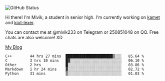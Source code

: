 ![GitHub Status](https://github-readme-stats.vercel.app/api?show_icons=true&username=Mivik)

Hi there! I'm Mivik, a student in senior high. I'm currently working on [kamet](https://github.com/Mivik/kamet) and [kiot-lexer](https://github.com/KiotLand/kiot-lexer).

You can contact me at @mivik233 on Telegram or 250851048 on QQ. Free chats are also welcome! XD

[My Blog](https://mivik.gitee.io)

<!--START_SECTION:waka-->
```text
C++        44 hrs 27 mins  █████████████████████▒░░░   85.64 % 
C          3 hrs 10 mins   █▓░░░░░░░░░░░░░░░░░░░░░░░   06.10 % 
Other      2 hrs           █░░░░░░░░░░░░░░░░░░░░░░░░   03.86 % 
Markdown   1 hr 24 mins    ▓░░░░░░░░░░░░░░░░░░░░░░░░   02.72 % 
Python     31 mins         ▒░░░░░░░░░░░░░░░░░░░░░░░░   01.03 % 
```
<!--END_SECTION:waka-->
